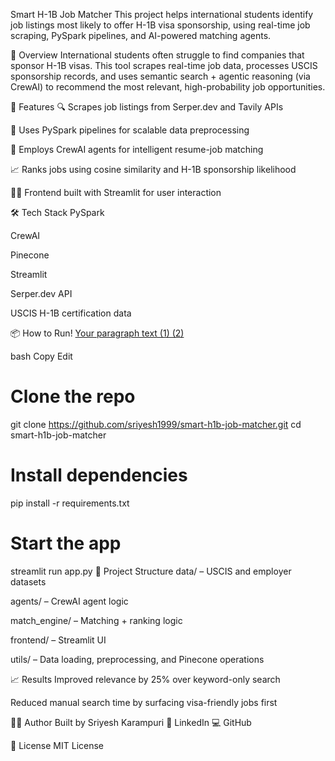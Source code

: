 Smart H-1B Job Matcher
This project helps international students identify job listings most likely to offer H-1B visa sponsorship, using real-time job scraping, PySpark pipelines, and AI-powered matching agents.

🧠 Overview
International students often struggle to find companies that sponsor H-1B visas. This tool scrapes real-time job data, processes USCIS sponsorship records, and uses semantic search + agentic reasoning (via CrewAI) to recommend the most relevant, high-probability job opportunities.

🚀 Features
🔍 Scrapes job listings from Serper.dev and Tavily APIs

🧪 Uses PySpark pipelines for scalable data preprocessing

🤖 Employs CrewAI agents for intelligent resume-job matching

📈 Ranks jobs using cosine similarity and H-1B sponsorship likelihood

🧑‍💻 Frontend built with Streamlit for user interaction

🛠️ Tech Stack
PySpark

CrewAI

Pinecone

Streamlit

Serper.dev API

USCIS H-1B certification data

📦 How to Run!
[Your paragraph text (1) (2)](https://github.com/user-attachments/assets/179c4c7d-e812-4d2b-8d45-62c88fa1f0d3)

bash
Copy
Edit
# Clone the repo
git clone https://github.com/sriyesh1999/smart-h1b-job-matcher.git
cd smart-h1b-job-matcher

# Install dependencies
pip install -r requirements.txt

# Start the app
streamlit run app.py
📁 Project Structure
data/ – USCIS and employer datasets

agents/ – CrewAI agent logic

match_engine/ – Matching + ranking logic

frontend/ – Streamlit UI

utils/ – Data loading, preprocessing, and Pinecone operations

📈 Results
Improved relevance by 25% over keyword-only search

Reduced manual search time by surfacing visa-friendly jobs first

👨‍💻 Author
Built by Sriyesh Karampuri
📎 LinkedIn
💻 GitHub

📜 License
MIT License
